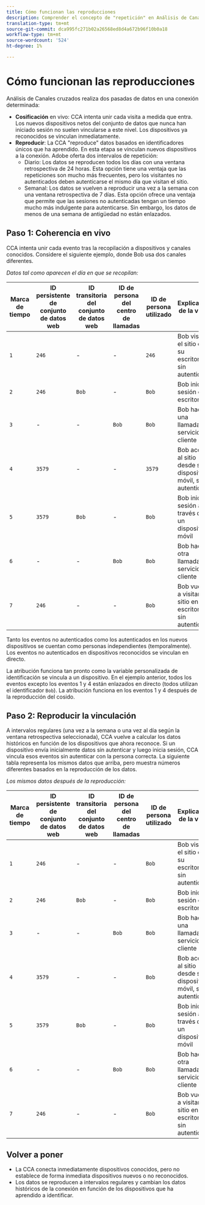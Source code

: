 ```yaml
---
title: Cómo funcionan las reproducciones
description: Comprender el concepto de "repetición" en Análisis de Canales cruzados
translation-type: tm+mt
source-git-commit: dca995fc271b02a26568ed8d4a672b96f10b0a18
workflow-type: tm+mt
source-wordcount: '524'
ht-degree: 1%

---
```



# Cómo funcionan las reproducciones

Análisis de Canales cruzados realiza dos pasadas de datos en una conexión determinada:

* **Cosificación** en vivo: CCA intenta unir cada visita a medida que entra. Los nuevos dispositivos netos del conjunto de datos que nunca han iniciado sesión no suelen vincularse a este nivel. Los dispositivos ya reconocidos se vinculan inmediatamente.
* **Reproducir**: La CCA &quot;reproduce&quot; datos basados en identificadores únicos que ha aprendido. En esta etapa se vinculan nuevos dispositivos a la conexión. Adobe oferta dos intervalos de repetición:
   * Diario: Los datos se reproducen todos los días con una ventana retrospectiva de 24 horas. Esta opción tiene una ventaja que las repeticiones son mucho más frecuentes, pero los visitantes no autenticados deben autenticarse el mismo día que visitan el sitio.
   * Semanal: Los datos se vuelven a reproducir una vez a la semana con una ventana retrospectiva de 7 días. Esta opción ofrece una ventaja que permite que las sesiones no autenticadas tengan un tiempo mucho más indulgente para autenticarse. Sin embargo, los datos de menos de una semana de antigüedad no están enlazados.

## Paso 1: Coherencia en vivo

CCA intenta unir cada evento tras la recopilación a dispositivos y canales conocidos. Considere el siguiente ejemplo, donde Bob usa dos canales diferentes.

*Datos tal como aparecen el día en que se recopilan:*

| Marca de tiempo | ID persistente de conjunto de datos web | ID transitoria del conjunto de datos web | ID de persona del centro de llamadas | ID de persona utilizado | Explicación de la visita | Métrica Personas (acumulativa) |
| --- | --- | --- | --- | --- | --- | --- |
| `1` | `246` | - | - | `246` | Bob visita el sitio en su escritorio, sin autenticar | `1` (246) |
| `2` | `246` | `Bob` | - | `Bob` | Bob inicia sesión en el escritorio | `2` (246 y Bob) |
| `3` | - | - | `Bob` | `Bob` | Bob hace una llamada al servicio al cliente | `2` (246 y Bob) |
| `4` | `3579` | - | - | `3579` | Bob accede al sitio desde su dispositivo móvil, sin autenticar | `3` (246, Bob y 3579) |
| `5` | `3579` | `Bob` | - | `Bob` | Bob inicia sesión a través de un dispositivo móvil | `3` (246, Bob y 3579) |
| `6` | - | - | `Bob` | `Bob` | Bob hace otra llamada al servicio al cliente | `3` (246, Bob y 3579) |
| `7` | `246` | - | - | `Bob` | Bob vuelve a visitar el sitio en su escritorio, sin autenticar | `3` (246, Bob y 3579) |

Tanto los eventos no autenticados como los autenticados en los nuevos dispositivos se cuentan como personas independientes (temporalmente). Los eventos no autenticados en dispositivos reconocidos se vinculan en directo.

La atribución funciona tan pronto como la variable personalizada de identificación se vincula a un dispositivo. En el ejemplo anterior, todos los eventos excepto los eventos 1 y 4 están enlazados en directo (todos utilizan el identificador `Bob`). La atribución funciona en los eventos 1 y 4 después de la reproducción del cosido.

## Paso 2: Reproducir la vinculación

A intervalos regulares (una vez a la semana o una vez al día según la ventana retrospectiva seleccionada), CCA vuelve a calcular los datos históricos en función de los dispositivos que ahora reconoce. Si un dispositivo envía inicialmente datos sin autenticar y luego inicia sesión, CCA vincula esos eventos sin autenticar con la persona correcta. La siguiente tabla representa los mismos datos que arriba, pero muestra números diferentes basados en la reproducción de los datos.

*Los mismos datos después de la reproducción:*

| Marca de tiempo | ID persistente de conjunto de datos web | ID transitoria del conjunto de datos web | ID de persona del centro de llamadas | ID de persona utilizado | Explicación de la visita | Métrica Personas (acumulativa) |
| --- | --- | --- | --- | --- | --- | --- |
| `1` | `246` | - | - | `Bob` | Bob visita el sitio en su escritorio, sin autenticar | `1` (Bob) |
| `2` | `246` | `Bob` | - | `Bob` | Bob inicia sesión en el escritorio | `1` (Bob) |
| `3` | - | - | `Bob` | `Bob` | Bob hace una llamada al servicio al cliente | `1` (Bob) |
| `4` | `3579` | - | - | `Bob` | Bob accede al sitio desde su dispositivo móvil, sin autenticar | `1` (Bob) |
| `5` | `3579` | `Bob` | - | `Bob` | Bob inicia sesión a través de un dispositivo móvil | `1` (Bob) |
| `6` | - | - | `Bob` | `Bob` | Bob hace otra llamada al servicio al cliente | `1` (Bob) |
| `7` | `246` | - | - | `Bob` | Bob vuelve a visitar el sitio en su escritorio, sin autenticar | `1` (Bob) |

## Volver a poner

* La CCA conecta inmediatamente dispositivos conocidos, pero no establece de forma inmediata dispositivos nuevos o no reconocidos.
* Los datos se reproducen a intervalos regulares y cambian los datos históricos de la conexión en función de los dispositivos que ha aprendido a identificar.
